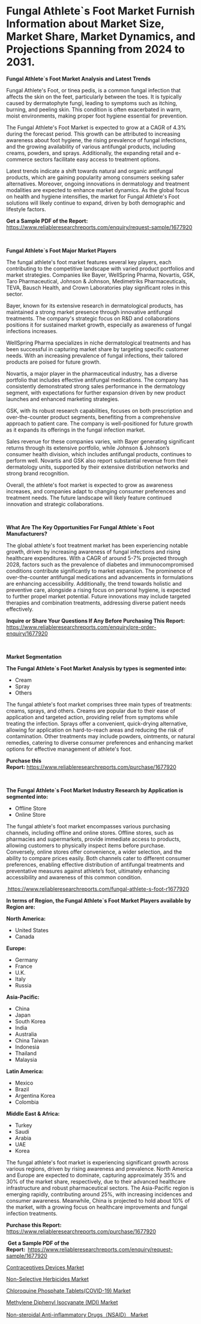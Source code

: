 <p><h1>Fungal Athlete`s Foot Market Furnish Information about Market Size, Market Share, Market Dynamics, and Projections Spanning from 2024 to 2031.</h1></p><p><strong>Fungal Athlete`s Foot Market Analysis and Latest Trends</strong></p>
<p><p>Fungal Athlete's Foot, or tinea pedis, is a common fungal infection that affects the skin on the feet, particularly between the toes. It is typically caused by dermatophyte fungi, leading to symptoms such as itching, burning, and peeling skin. This condition is often exacerbated in warm, moist environments, making proper foot hygiene essential for prevention.</p><p>The Fungal Athlete's Foot Market is expected to grow at a CAGR of 4.3% during the forecast period. This growth can be attributed to increasing awareness about foot hygiene, the rising prevalence of fungal infections, and the growing availability of various antifungal products, including creams, powders, and sprays. Additionally, the expanding retail and e-commerce sectors facilitate easy access to treatment options. </p><p>Latest trends indicate a shift towards natural and organic antifungal products, which are gaining popularity among consumers seeking safer alternatives. Moreover, ongoing innovations in dermatology and treatment modalities are expected to enhance market dynamics. As the global focus on health and hygiene intensifies, the market for Fungal Athlete's Foot solutions will likely continue to expand, driven by both demographic and lifestyle factors.</p></p>
<p><strong>Get a Sample PDF of the Report:&nbsp;</strong> <a href="https://www.reliableresearchreports.com/enquiry/request-sample/1677920?utm_campaign=24&utm_medium=2&utm_source=Github&utm_content=ia&utm_term=28122024&utm_id=fungal-athletes-foot">https://www.reliableresearchreports.com/enquiry/request-sample/1677920</a></p>
<p>&nbsp;</p>
<p><strong>Fungal Athlete`s Foot Major Market Players</strong></p>
<p><p>The fungal athlete's foot market features several key players, each contributing to the competitive landscape with varied product portfolios and market strategies. Companies like Bayer, WellSpring Pharma, Novartis, GSK, Taro Pharmaceutical, Johnson & Johnson, Medimetriks Pharmaceuticals, TEVA, Bausch Health, and Crown Laboratories play significant roles in this sector.</p><p>Bayer, known for its extensive research in dermatological products, has maintained a strong market presence through innovative antifungal treatments. The company's strategic focus on R&D and collaborations positions it for sustained market growth, especially as awareness of fungal infections increases.</p><p>WellSpring Pharma specializes in niche dermatological treatments and has been successful in capturing market share by targeting specific customer needs. With an increasing prevalence of fungal infections, their tailored products are poised for future growth.</p><p>Novartis, a major player in the pharmaceutical industry, has a diverse portfolio that includes effective antifungal medications. The company has consistently demonstrated strong sales performance in the dermatology segment, with expectations for further expansion driven by new product launches and enhanced marketing strategies.</p><p>GSK, with its robust research capabilities, focuses on both prescription and over-the-counter product segments, benefiting from a comprehensive approach to patient care. The company is well-positioned for future growth as it expands its offerings in the fungal infection market.</p><p>Sales revenue for these companies varies, with Bayer generating significant returns through its extensive portfolio, while Johnson & Johnson’s consumer health division, which includes antifungal products, continues to perform well. Novartis and GSK also report substantial revenue from their dermatology units, supported by their extensive distribution networks and strong brand recognition.</p><p>Overall, the athlete's foot market is expected to grow as awareness increases, and companies adapt to changing consumer preferences and treatment needs. The future landscape will likely feature continued innovation and strategic collaborations.</p></p>
<p>&nbsp;</p>
<p><strong>What Are The Key Opportunities For Fungal Athlete`s Foot Manufacturers?</strong></p>
<p><p>The global athlete's foot treatment market has been experiencing notable growth, driven by increasing awareness of fungal infections and rising healthcare expenditures. With a CAGR of around 5-7% projected through 2028, factors such as the prevalence of diabetes and immunocompromised conditions contribute significantly to market expansion. The prominence of over-the-counter antifungal medications and advancements in formulations are enhancing accessibility. Additionally, the trend towards holistic and preventive care, alongside a rising focus on personal hygiene, is expected to further propel market potential. Future innovations may include targeted therapies and combination treatments, addressing diverse patient needs effectively.</p></p>
<p><strong>Inquire or Share Your Questions If Any Before Purchasing This Report:</strong> <a href="https://www.reliableresearchreports.com/enquiry/pre-order-enquiry/1677920?utm_campaign=24&utm_medium=2&utm_source=Github&utm_content=ia&utm_term=28122024&utm_id=fungal-athletes-foot">https://www.reliableresearchreports.com/enquiry/pre-order-enquiry/1677920</a></p>
<p>&nbsp;</p>
<p><strong>Market Segmentation</strong></p>
<p><strong>The Fungal Athlete`s Foot Market Analysis by types is segmented into:</strong></p>
<p><ul><li>Cream</li><li>Spray</li><li>Others</li></ul></p>
<p><p>The fungal athlete's foot market comprises three main types of treatments: creams, sprays, and others. Creams are popular due to their ease of application and targeted action, providing relief from symptoms while treating the infection. Sprays offer a convenient, quick-drying alternative, allowing for application on hard-to-reach areas and reducing the risk of contamination. Other treatments may include powders, ointments, or natural remedies, catering to diverse consumer preferences and enhancing market options for effective management of athlete's foot.</p></p>
<p><strong>Purchase this Report:&nbsp;</strong><a href="https://www.reliableresearchreports.com/purchase/1677920?utm_campaign=24&utm_medium=2&utm_source=Github&utm_content=ia&utm_term=28122024&utm_id=fungal-athletes-foot">https://www.reliableresearchreports.com/purchase/1677920</a></p>
<p>&nbsp;</p>
<p><strong>The Fungal Athlete`s Foot Market Industry Research by Application is segmented into:</strong></p>
<p><ul><li>Offline Store</li><li>Online Store</li></ul></p>
<p><p>The fungal athlete's foot market encompasses various purchasing channels, including offline and online stores. Offline stores, such as pharmacies and supermarkets, provide immediate access to products, allowing customers to physically inspect items before purchase. Conversely, online stores offer convenience, a wider selection, and the ability to compare prices easily. Both channels cater to different consumer preferences, enabling effective distribution of antifungal treatments and preventative measures against athlete’s foot, ultimately enhancing accessibility and awareness of this common condition.</p></p>
<p><a href="https://www.reliableresearchreports.com/fungal-athlete-s-foot-r1677920?utm_campaign=24&utm_medium=2&utm_source=Github&utm_content=ia&utm_term=28122024&utm_id=fungal-athletes-foot">&nbsp;https://www.reliableresearchreports.com/fungal-athlete-s-foot-r1677920</a></p>
<p><strong>In terms of Region, the Fungal Athlete`s Foot Market Players available by Region are:</strong></p>
<p>
    <p> <strong> North America: </strong>
        <ul>
            <li>United States</li>
            <li>Canada</li>
        </ul>
        </p> 
    <p> <strong> Europe: </strong>
        <ul>
            <li>Germany</li>
            <li>France</li>
            <li>U.K.</li>
            <li>Italy</li>
            <li>Russia</li>
        </ul>
        </p> 
    <p> <strong> Asia-Pacific: </strong>
        <ul>
            <li>China</li>
            <li>Japan</li>
            <li>South Korea</li>
            <li>India</li>
            <li>Australia</li>
            <li>China Taiwan</li>
            <li>Indonesia</li>
            <li>Thailand</li>
            <li>Malaysia</li>
        </ul>
        </p> 
    <p> <strong> Latin America: </strong>
        <ul>
            <li>Mexico</li>
            <li>Brazil</li>
            <li>Argentina Korea</li>
            <li>Colombia</li>
        </ul>
        </p> 
    <p> <strong> Middle East & Africa: </strong>
        <ul>
            <li>Turkey</li>
            <li>Saudi</li>
            <li>Arabia</li>
            <li>UAE</li>
            <li>Korea</li>
        </ul>
    </p>
    </p>
<p><p>The fungal athlete's foot market is experiencing significant growth across various regions, driven by rising awareness and prevalence. North America and Europe are expected to dominate, capturing approximately 35% and 30% of the market share, respectively, due to their advanced healthcare infrastructure and robust pharmaceutical sectors. The Asia-Pacific region is emerging rapidly, contributing around 25%, with increasing incidences and consumer awareness. Meanwhile, China is projected to hold about 10% of the market, with a growing focus on healthcare improvements and fungal infection treatments.</p></p>
<p><strong>Purchase this Report: </strong><a href="https://www.reliableresearchreports.com/purchase/1677920?utm_campaign=24&utm_medium=2&utm_source=Github&utm_content=ia&utm_term=28122024&utm_id=fungal-athletes-foot">https://www.reliableresearchreports.com/purchase/1677920</a></p>
<p>&nbsp;<strong>Get a Sample PDF of the Report:&nbsp;&nbsp;</strong><a href="https://www.reliableresearchreports.com/enquiry/request-sample/1677920?utm_campaign=24&utm_medium=2&utm_source=Github&utm_content=ia&utm_term=28122024&utm_id=fungal-athletes-foot">https://www.reliableresearchreports.com/enquiry/request-sample/1677920</a></p>
<p><strong></strong></p>
<p><p><a href="https://github.com/norbeludie83/Market-Research-Report-List-1/blob/main/contraceptives-devices-market.md?utm_campaign=24&utm_medium=2&utm_source=Github&utm_content=ia&utm_term=28122024&utm_id=fungal-athletes-foot">Contraceptives Devices Market</a></p><p><a href="https://github.com/mezokathleen834/Market-Research-Report-List-1/blob/main/non-selective-herbicides-market.md?utm_campaign=24&utm_medium=2&utm_source=Github&utm_content=ia&utm_term=28122024&utm_id=fungal-athletes-foot">Non-Selective Herbicides Market</a></p><p><a href="https://github.com/JosephineMcguire65/Market-Research-Report-List-1/blob/main/chloroquine-phosphate-tabletscovid-19-market.md?utm_campaign=24&utm_medium=2&utm_source=Github&utm_content=ia&utm_term=28122024&utm_id=fungal-athletes-foot">Chloroquine Phosphate Tablets(COVID-19) Market</a></p><p><a href="https://github.com/jerhoskinson197676/Market-Research-Report-List-1/blob/main/methylene-diphenyl-isocyanate-mdi-market.md?utm_campaign=24&utm_medium=2&utm_source=Github&utm_content=ia&utm_term=28122024&utm_id=fungal-athletes-foot">Methylene Diphenyl Isocyanate (MDI) Market</a></p><p><a href="https://github.com/shirleenfraker87/Market-Research-Report-List-1/blob/main/non-steroidal-anti-inflammatory-drugsnsaid-market.md?utm_campaign=24&utm_medium=2&utm_source=Github&utm_content=ia&utm_term=28122024&utm_id=fungal-athletes-foot">Non-steroidal Anti-inflammatory Drugs（NSAID） Market</a></p></p>
